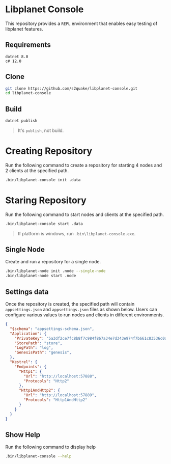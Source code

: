 # Libplanet Console

This repository provides a `REPL` environment that enables easy testing of
libplanet features.

## Requirements

```plain
dotnet 8.0
c# 12.0
```

## Clone

```sh
git clone https://github.com/s2quake/libplanet-console.git
cd libplanet-console
```

## Build

```sh
dotnet publish
```

> It's `publish`, not build.

# Creating Repository

Run the following command to create a repository for starting 4 nodes
and 2 clients at the specified path.

```sh
.bin/libplanet-console init .data
```

# Staring Repository

Run the following command to start nodes and clients at the specified path.

```sh
.bin/libplanet-console start .data
```

> If platform is windows, run `.bin\libplanet-console.exe`.

## Single Node

Create and run a repository for a single node.

```sh
.bin/libplanet-node init .node --single-node
.bin/libplanet-node start .node
```

## Settings data

Once the repository is created, the specified path will contain
`appsettings.json` and `appsettings.json` files as shown below.
Users can configure various values to run nodes and clients
in different environments.

```json
{
  "$schema": "appsettings-schema.json",
  "Application": {
    "PrivateKey": "5a3df2ce7fc8b8f7c984f867a34e7d343e974f7b661c83536c0a66685bdbf04a",
    "StorePath": "store",
    "LogPath": "log",
    "GenesisPath": "genesis",
  },
  "Kestrel": {
    "Endpoints": {
      "Http1": {
        "Url": "http://localhost:57888",
        "Protocols": "Http2"
      },
      "Http1AndHttp2": {
        "Url": "http://localhost:57889",
        "Protocols": "Http1AndHttp2"
      }
    }
  }
}
```

## Show Help

Run the following command to display help

```sh
.bin/libplanet-console --help
```
